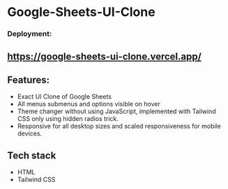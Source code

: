 # Google-Sheets-UI-Clone
<!-- deployment link  -->
### Deployment:
## https://google-sheets-ui-clone.vercel.app/

## Features:
- Exact UI Clone of Google Sheets
- All menus submenus and options visible on hover
- Theme changer  without using JavaScript, implemented with Tailwind CSS only using hidden radios trick.
- Responsive for all desktop sizes and scaled responsiveness for mobile devices.

## Tech stack
- HTML
- Tailwind CSS


